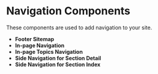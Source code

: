 # Navigation Components

These components are used to add navigation to your site.

-   **Footer Sitemap**
-   **In-page Navigation**
-   **In-page Topics Navigation**
-   **Side Navigation for Section Detail**
-   **Side Navigation for Section Index**


